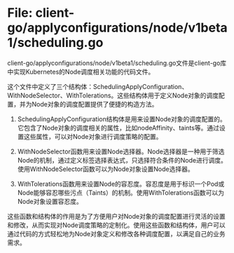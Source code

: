 # File: client-go/applyconfigurations/node/v1beta1/scheduling.go

client-go/applyconfigurations/node/v1beta1/scheduling.go文件是client-go库中实现Kubernetes的Node调度相关功能的代码文件。

这个文件中定义了三个结构体：SchedulingApplyConfiguration、WithNodeSelector、WithTolerations。这些结构体用于定义Node对象的调度配置，并为Node对象的调度配置提供了便捷的构造方法。

1. SchedulingApplyConfiguration结构体是用来设置Node对象的调度配置的。它包含了Node对象的调度相关的属性，比如nodeAffinity、taints等。通过设置这些属性，可以对Node对象进行调度策略的配置。

2. WithNodeSelector函数用来设置Node选择器。Node选择器是一种用于筛选Node的机制，通过定义标签选择表达式，只选择符合条件的Node进行调度。使用WithNodeSelector函数可以为Node对象设置Node选择器。

3. WithTolerations函数用来设置Node的容忍度。容忍度是用于标识一个Pod或Node能够容忍哪些污点（Taints）的机制。使用WithTolerations函数可以为Node对象设置容忍度。

这些函数和结构体的作用是为了方便用户对Node对象的调度配置进行灵活的设置和修改，从而实现对Node调度策略的定制化。使用这些函数和结构体，用户可以通过代码的方式轻松地为Node对象定义和修改各种调度配置，以满足自己的业务需求。

